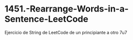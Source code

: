 # 1451.-Rearrange-Words-in-a-Sentence-LeetCode
Ejercicio de String de LeetCode de un principiante a otro 7u7
